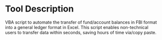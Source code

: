 # Tool Description

VBA script to automate the transfer of fund/account balances in FBI format into a general ledger format in Excel.
This script enables non-technical users to transfer data within seconds, saving hours of time via/copy paste.
